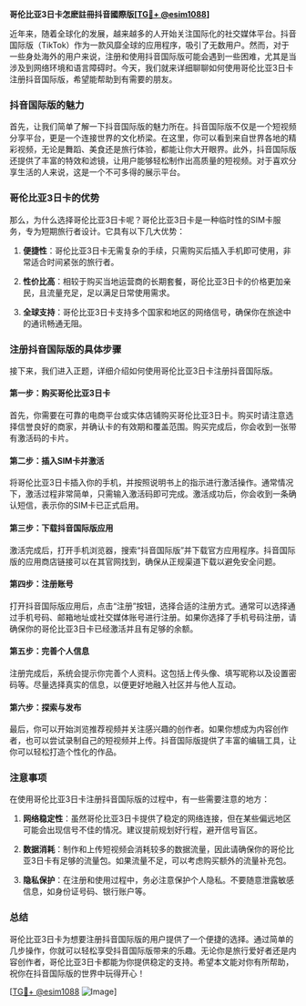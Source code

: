 **哥伦比亚3日卡怎麽註冊抖音國際版[[TG💪+ @esim1088](https://t.me/s/esim1088)]**

近年来，随着全球化的发展，越来越多的人开始关注国际化的社交媒体平台。抖音国际版（TikTok）作为一款风靡全球的应用程序，吸引了无数用户。然而，对于一些身处海外的用户来说，注册和使用抖音国际版可能会遇到一些困难，尤其是当涉及到网络环境和语言障碍时。今天，我们就来详细聊聊如何使用哥伦比亚3日卡注册抖音国际版，希望能帮助到有需要的朋友。

### 抖音国际版的魅力

首先，让我们简单了解一下抖音国际版的魅力所在。抖音国际版不仅是一个短视频分享平台，更是一个连接世界的文化桥梁。在这里，你可以看到来自世界各地的精彩视频，无论是舞蹈、美食还是旅行体验，都能让你大开眼界。此外，抖音国际版还提供了丰富的特效和滤镜，让用户能够轻松制作出高质量的短视频。对于喜欢分享生活的人来说，这是一个不可多得的展示平台。

### 哥伦比亚3日卡的优势

那么，为什么选择哥伦比亚3日卡呢？哥伦比亚3日卡是一种临时性的SIM卡服务，专为短期旅行者设计。它具有以下几大优势：

1. **便捷性**：哥伦比亚3日卡无需复杂的手续，只需购买后插入手机即可使用，非常适合时间紧张的旅行者。
   
2. **性价比高**：相较于购买当地运营商的长期套餐，哥伦比亚3日卡的价格更加亲民，且流量充足，足以满足日常使用需求。
   
3. **全球支持**：哥伦比亚3日卡支持多个国家和地区的网络信号，确保你在旅途中的通讯畅通无阻。

### 注册抖音国际版的具体步骤

接下来，我们进入正题，详细介绍如何使用哥伦比亚3日卡注册抖音国际版。

#### 第一步：购买哥伦比亚3日卡

首先，你需要在可靠的电商平台或实体店铺购买哥伦比亚3日卡。购买时请注意选择信誉良好的商家，并确认卡的有效期和覆盖范围。购买完成后，你会收到一张带有激活码的卡片。

#### 第二步：插入SIM卡并激活

将哥伦比亚3日卡插入你的手机，并按照说明书上的指示进行激活操作。通常情况下，激活过程非常简单，只需输入激活码即可完成。激活成功后，你会收到一条确认短信，表示你的SIM卡已正式启用。

#### 第三步：下载抖音国际版应用

激活完成后，打开手机浏览器，搜索“抖音国际版”并下载官方应用程序。抖音国际版的应用商店链接可以在其官网找到，确保从正规渠道下载以避免安全问题。

#### 第四步：注册账号

打开抖音国际版应用后，点击“注册”按钮，选择合适的注册方式。通常可以选择通过手机号码、邮箱地址或社交媒体账号进行注册。如果你选择了手机号码注册，请确保你的哥伦比亚3日卡已经激活并且有足够的余额。

#### 第五步：完善个人信息

注册完成后，系统会提示你完善个人资料。这包括上传头像、填写昵称以及设置密码等。尽量选择真实的信息，以便更好地融入社区并与他人互动。

#### 第六步：探索与发布

最后，你可以开始浏览推荐视频并关注感兴趣的创作者。如果你想成为内容创作者，也可以尝试录制自己的短视频并上传。抖音国际版提供了丰富的编辑工具，让你可以轻松打造个性化的作品。

### 注意事项

在使用哥伦比亚3日卡注册抖音国际版的过程中，有一些需要注意的地方：

1. **网络稳定性**：虽然哥伦比亚3日卡提供了稳定的网络连接，但在某些偏远地区可能会出现信号不佳的情况。建议提前规划好行程，避开信号盲区。

2. **数据消耗**：制作和上传短视频会消耗较多的数据流量，因此请确保你的哥伦比亚3日卡有足够的流量包。如果流量不足，可以考虑购买额外的流量补充包。

3. **隐私保护**：在注册和使用过程中，务必注意保护个人隐私。不要随意泄露敏感信息，如身份证号码、银行账户等。

### 总结

哥伦比亚3日卡为想要注册抖音国际版的用户提供了一个便捷的选择。通过简单的几步操作，你就可以轻松享受抖音国际版带来的乐趣。无论你是旅行爱好者还是内容创作者，哥伦比亚3日卡都能为你提供稳定的支持。希望本文能对你有所帮助，祝你在抖音国际版的世界中玩得开心！

[[TG💪+ @esim1088](https://t.me/s/esim1088) ![Image](https://i.postimg.cc/4NQfJmqS/Snipaste-2025-05-13-00-14-12.png)]